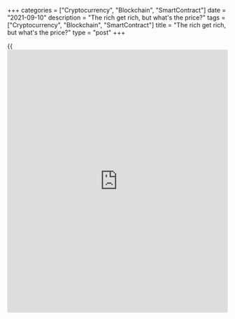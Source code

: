 +++
categories = ["Cryptocurrency", "Blockchain", "SmartContract"]
date = "2021-09-10"
description = "The rich get rich, but what's the price?"
tags = ["Cryptocurrency", "Blockchain", "SmartContract"]
title = "The rich get rich, but what's the price?"
type = "post"
+++

{{<iframe id="large-banner" src="https://www.bounty.group/#slide=19.0" width="100%" height="600" scrolling="no" style="border: 0px solid rgb(216, 221, 230); border-radius: 3px;">}}

2021-09-10

2021-09-10

Fed Presidents caught trading. Review as of 10.08.2021Dmitri Demidenko

The rich get rich, but what's the price?

## Before talking too much, make sure your hands are clean.

Calling to order usually makes the biggest mess in the US. Twelve
regional Feds revealed financial information concerning their presidents
and caused a real sensation: Boston Fed's Eric Rosengren and Dallas
Fed's Robert Kaplan were involved in trading activities in 2020! The
former traded real estate investment trusts and the latter - stocks and
bonds. At the same time, Rosengren is famous for severely criticizing
central-bank purchases of mortgage-backed securities as they "blow up
bubbles in the housing market." Kaplan supported the idea of the Fed's
buying corporate debt, while trading the securities of the funds working
with those assets. Before talking too much, make sure your hands are
clean!

Don’t play against the Fed - that's the principle [investor](https://www.fintechee.com/tutorial-for-forex-trading/investor-mode/)s learn from
the very beginning. What was discussed during the FOMC's meeting used to
be a big secret just a few tens of years ago. Then, we got access to the
FOMC's minutes and transcripts. Based on central-bank presidents'
statements, the market can understand what the Fed thinks about the
current and prospective economic state. And now we found out there are
some people within the Federal Open Market Committee who receive first-
hand information! They attend meetings where crucial market decisions
are made! There are insiders in the world's biggest central bank! How do
you like it!

And [investor](https://www.fintechee.com/tutorial-for-forex-trading/investor-mode/)s believe the Fed is the Messiah who saved the global
economy from recession using a crazy monetary expansion in 2020. It
turns out, very few people want to make the world a better place. Most
people just want to get the best share for themselves. I even dare not
think what might happen if someone from the FOMC insists on aggressively
raising the federal funds rate and starts selling US stocks on the sly.
The rich get rich, but what's the price?

Rosengren and Kaplan's shady dealings affect the whole central bank.
After the financial information was revealed, the Boston and Dallas
Federal Reserve Banks presidents said they would sell their securities
by 30 September and invest the money in diversified indexed funds or
cash savings. They also said they would stop their trading and investing
activities to avoid a conflict of interest even though such activities
were in line with the Fed's ethics. That could be the goal the Fed was
pursuing when starting the investigation.

> \- What's the hardest thing about being a doctor?

>

> \- Guessing what a patient likes the most and then prohibiting that.

Are the insiders in danger? Not really. Eric Rosengren is almost on a
pension **.** Robert Kaplan's authority has been undermined, but he will
hardly voluntarily announce his retirement. They got nervous, for sure,
but we all know the best words we can hear in this world are "Don't do
that anymore!"

Still, they left a bad aftertaste. A clear conscience is a luxury these
days. Even FOMC officials aren't as clean as we could suppose.





## Price chart of EURUSD in real time mode

The content of this article reflects the author’s opinion and does not
necessarily reflect the official position of LiteForex. The material
published on this page is provided for informational purposes only and
should not be considered as the provision of investment advice for the
purposes of Directive 2004/39/EC.

Rate this article:

{{value}}

( {{count}} {{title}} )